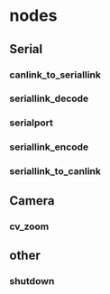 # nodes
## Serial
### canlink_to_seriallink
### seriallink_decode
### serialport
### seriallink_encode
### seriallink_to_canlink

## Camera
### cv_zoom

## other
### shutdown
